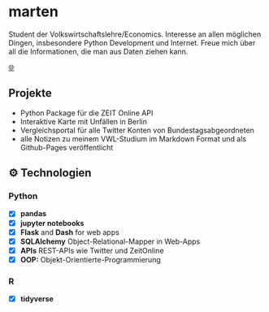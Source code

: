 # marten
Student der Volkswirtschaftslehre/Economics.
Interesse an allen möglichen Dingen, insbesondere Python Development und Internet. 
Freue mich über all die Informationen, die man aus Daten ziehen kann.

[🌐](skriptum.github.io)

## Projekte
- Python Package für die ZEIT Online API
- Interaktive Karte mit Unfällen in Berlin
- Vergleichsportal für alle Twitter Konten von Bundestagsabgeordneten
- alle Notizen zu meinem VWL-Studium im Markdown Format und als Github-Pages veröffentlicht

## ⚙️ Technologien

### Python 
- [x] **pandas**
- [x] **jupyter notebooks** 
- [x] **Flask** and **Dash** for web apps
- [x] **SQLAlchemy** Object-Relational-Mapper in Web-Apps
- [x] **APIs** REST-APIs wie Twitter und ZeitOnline
- [x] **OOP:** Objekt-Orientierte-Programmierung

### R
- [x] **tidyverse**
